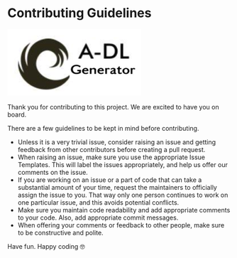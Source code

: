# Contributing Guidelines

!["alt"](./_static/adl_generator.png "account")

Thank you for contributing to this project. We are excited to have you on board.

There are a few guidelines to be kept in mind before contributing.

- Unless it is a very trivial issue, consider raising an issue and getting feedback from other contributors before creating a pull request.
- When raising an issue, make sure you use the appropriate Issue Templates. This will label the issues appropriately, and help us offer our comments on the issue.
- If you are working on an issue or a part of code that can take a substantial amount of your time, request the maintainers to officially assign the issue to you. That way only one person continues to work on one particular issue, and this avoids potential conflicts.
- Make sure you maintain code readability and add appropriate comments to your code. Also, add appropriate commit messages.
- When offering your comments or feedback to other people, make sure to be constructive and polite.

Have fun. Happy coding :nerd_face:
